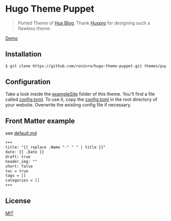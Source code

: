 # Hugo Theme Puppet

> Ported Theme of [Hux Blog](https://github.com/Huxpro/huxpro.github.io), Thank [Huxpro](https://github.com/Huxpro) for designing such a flawless theme.

[Demo](https://hugo-theme-puppet.netlify.app/)

## Installation

```bash
$ git clone https://github.com/roninro/hugo-theme-puppet.git themes/puppet
```

## Configuration

Take a look inside the [exampleSite](exampleSite) folder of this theme. You'll find a file called [config.toml](exampleSite/config.toml). 
To use it, copy the [config.toml](exampleSite/config.toml) in the root directory of your website. Overwrite the existing config file if necessary.


## Front Matter example

see [default.md](archetypes/default.md)

```markdown
+++
title: "{{ replace .Name "-" " " | title }}"
date: {{ .Date }}
draft: true
header_img: ""
short: false
toc = true
tags = []
categories = []
+++
```

## License

[MIT](LICENSE)